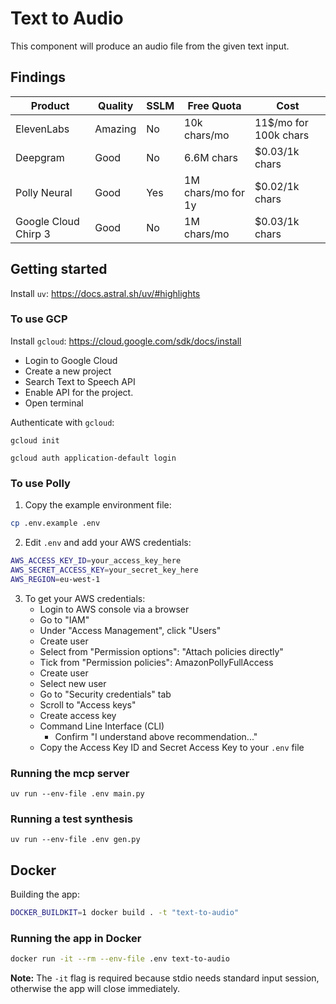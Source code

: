 # Text to Audio

This component will produce an audio file from the given text input.

## Findings

| Product              | Quality | SSLM | Free Quota         | Cost                  |
| -------------------- | ------- | ---- | ------------------ | --------------------- |
| ElevenLabs           | Amazing | No   | 10k chars/mo       | 11$/mo for 100k chars |
| Deepgram             | Good    | No   | 6.6M chars         | $0.03/1k chars        |
| Polly Neural         | Good    | Yes  | 1M chars/mo for 1y | $0.02/1k chars        |
| Google Cloud Chirp 3 | Good    | No   | 1M chars/mo        | $0.03/1k chars        |

## Getting started

Install `uv`: https://docs.astral.sh/uv/#highlights

### To use GCP

Install `gcloud`: https://cloud.google.com/sdk/docs/install

- Login to Google Cloud
- Create a new project
- Search Text to Speech API
- Enable API for the project.
- Open terminal

Authenticate with `gcloud`:

```
gcloud init
```

```
gcloud auth application-default login
```

### To use Polly

1. Copy the example environment file:

```bash
cp .env.example .env
```

2. Edit `.env` and add your AWS credentials:

```bash
AWS_ACCESS_KEY_ID=your_access_key_here
AWS_SECRET_ACCESS_KEY=your_secret_key_here
AWS_REGION=eu-west-1
```

3. To get your AWS credentials:
   - Login to AWS console via a browser
   - Go to "IAM"
   - Under "Access Management", click "Users"
   - Create user
   - Select from "Permission options": "Attach policies directly"
   - Tick from "Permission policies": AmazonPollyFullAccess
   - Create user
   - Select new user
   - Go to "Security credentials" tab
   - Scroll to "Access keys"
   - Create access key
   - Command Line Interface (CLI)
     - Confirm "I understand above recommendation..."
   - Copy the Access Key ID and Secret Access Key to your `.env` file

### Running the mcp server

```
uv run --env-file .env main.py
```

### Running a test synthesis

```
uv run --env-file .env gen.py
```

## Docker

Building the app:

```bash
DOCKER_BUILDKIT=1 docker build . -t "text-to-audio"
```

### Running the app in Docker

```bash
docker run -it --rm --env-file .env text-to-audio
```

**Note:** The `-it` flag is required because stdio needs standard input session,
otherwise the app will close immediately.
